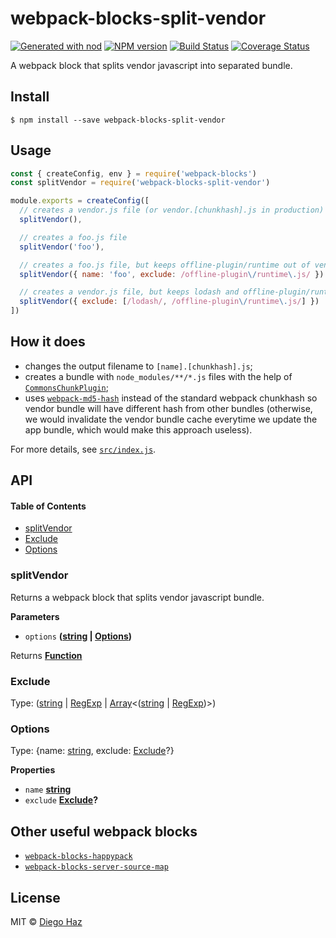 # webpack-blocks-split-vendor

[![Generated with nod](https://img.shields.io/badge/generator-nod-2196F3.svg?style=flat-square)](https://github.com/diegohaz/nod)
[![NPM version](https://img.shields.io/npm/v/webpack-blocks-split-vendor.svg?style=flat-square)](https://npmjs.org/package/webpack-blocks-split-vendor)
[![Build Status](https://img.shields.io/travis/diegohaz/webpack-blocks-split-vendor/master.svg?style=flat-square)](https://travis-ci.org/diegohaz/webpack-blocks-split-vendor) [![Coverage Status](https://img.shields.io/codecov/c/github/diegohaz/webpack-blocks-split-vendor/master.svg?style=flat-square)](https://codecov.io/gh/diegohaz/webpack-blocks-split-vendor/branch/master)

A webpack block that splits vendor javascript into separated bundle.

## Install

    $ npm install --save webpack-blocks-split-vendor

## Usage

```js
const { createConfig, env } = require('webpack-blocks')
const splitVendor = require('webpack-blocks-split-vendor')

module.exports = createConfig([
  // creates a vendor.js file (or vendor.[chunkhash].js in production)
  splitVendor(),

  // creates a foo.js file
  splitVendor('foo'), 

  // creates a foo.js file, but keeps offline-plugin/runtime out of vendor
  splitVendor({ name: 'foo', exclude: /offline-plugin\/runtime\.js/ })

  // creates a vendor.js file, but keeps lodash and offline-plugin/runtime out of vendor
  splitVendor({ exclude: [/lodash/, /offline-plugin\/runtime\.js/] })
])
```

## How it does

-   changes the output filename to `[name].[chunkhash].js`;
-   creates a bundle with `node_modules/**/*.js` files with the help of [`CommonsChunkPlugin`](https://webpack.js.org/plugins/commons-chunk-plugin/);
-   uses [`webpack-md5-hash`](https://github.com/erm0l0v/webpack-md5-hash) instead of the standard webpack chunkhash so vendor bundle will have different hash from other bundles (otherwise, we would invalidate the vendor bundle cache everytime we update the app bundle, which would make this approach useless).

For more details, see [`src/index.js`](src/index.js).

## API

<!-- Generated by documentation.js. Update this documentation by updating the source code. -->

#### Table of Contents

-   [splitVendor](#splitvendor)
-   [Exclude](#exclude)
-   [Options](#options)

### splitVendor

Returns a webpack block that splits vendor javascript bundle.

**Parameters**

-   `options` **([string](https://developer.mozilla.org/docs/Web/JavaScript/Reference/Global_Objects/String) \| [Options](#options))** 

Returns **[Function](https://developer.mozilla.org/docs/Web/JavaScript/Reference/Statements/function)** 

### Exclude

Type: ([string](https://developer.mozilla.org/docs/Web/JavaScript/Reference/Global_Objects/String) \| [RegExp](https://developer.mozilla.org/docs/Web/JavaScript/Reference/Global_Objects/RegExp) \| [Array](https://developer.mozilla.org/docs/Web/JavaScript/Reference/Global_Objects/Array)&lt;([string](https://developer.mozilla.org/docs/Web/JavaScript/Reference/Global_Objects/String) \| [RegExp](https://developer.mozilla.org/docs/Web/JavaScript/Reference/Global_Objects/RegExp))>)

### Options

Type: {name: [string](https://developer.mozilla.org/docs/Web/JavaScript/Reference/Global_Objects/String), exclude: [Exclude](#exclude)?}

**Properties**

-   `name` **[string](https://developer.mozilla.org/docs/Web/JavaScript/Reference/Global_Objects/String)** 
-   `exclude` **[Exclude](#exclude)?** 

## Other useful webpack blocks

-   [`webpack-blocks-happypack`](https://github.com/diegohaz/webpack-blocks-happypack)
-   [`webpack-blocks-server-source-map`](https://github.com/diegohaz/webpack-blocks-server-source-map)

## License

MIT © [Diego Haz](https://github.com/diegohaz)
